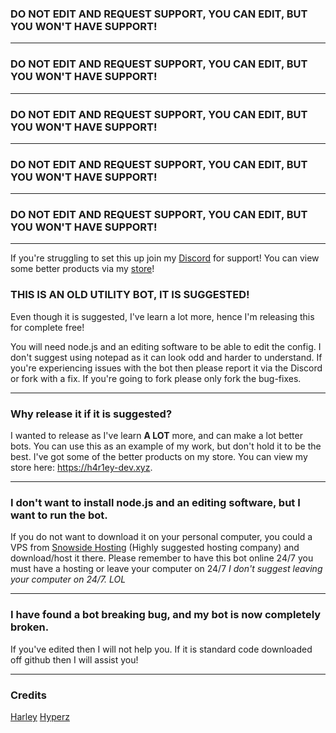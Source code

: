 ### DO NOT EDIT AND REQUEST SUPPORT, YOU CAN EDIT, BUT YOU WON'T HAVE SUPPORT!
---
### DO NOT EDIT AND REQUEST SUPPORT, YOU CAN EDIT, BUT YOU WON'T HAVE SUPPORT!
---
### DO NOT EDIT AND REQUEST SUPPORT, YOU CAN EDIT, BUT YOU WON'T HAVE SUPPORT!
---
### DO NOT EDIT AND REQUEST SUPPORT, YOU CAN EDIT, BUT YOU WON'T HAVE SUPPORT!
---
### DO NOT EDIT AND REQUEST SUPPORT, YOU CAN EDIT, BUT YOU WON'T HAVE SUPPORT!
---

If you're struggling to set this up join my [Discord](https://discord.gg/ksv9GaZJ74) for support! You can view some better products via my [store](https://h4r1ey-dev.xyz)!

### THIS IS AN OLD UTILITY BOT, IT IS SUGGESTED!
Even though it is suggested, I've learn a lot more, hence I'm releasing this for complete free!

You will need node.js and an editing software to be able to edit the config. I don't suggest using notepad as it can look odd and harder to understand. If you're experiencing issues with the bot then please report it via the Discord or fork with a fix. If you're going to fork please only fork the bug-fixes. 

---

### Why release it if it is suggested? 
I wanted to release as I've learn **A LOT** more, and can make a lot better bots. You can use this as an example of my work, but don't hold it to be the best. I've got some of the better products on my store. You can view my store here: https://h4r1ey-dev.xyz.

---
### I don't want to install node.js and an editing software, but I want to run the bot. 
If you do not want to download it on your personal computer, you could a VPS from [Snowside Hosting](https://snowsidehosting.com) (Highly suggested hosting company) and download/host it there. Please remember to have this bot online 24/7 you must have a hosting or leave your computer on 24/7 *I don't suggest leaving your computer on 24/7. LOL*

---
### I have found a bot breaking bug, and my bot is now completely broken.
If you've edited then I will not help you. If it is standard code downloaded off github then I will assist you!


--- 
### Credits
[Harley](https://discord.gg/ksv9GaZJ74)
[Hyperz](https://hyperz.net)
